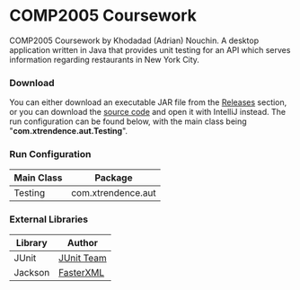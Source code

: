 # COMP2005 Coursework

COMP2005 Coursework by Khodadad (Adrian) Nouchin. A desktop application written in Java that provides unit testing for an API which serves information regarding restaurants in New York City.

### Download

You can either download an executable JAR file from the [Releases](https://github.com/Xtrendence/COMP2005-Coursework/releases) section, or you can download the [source code](https://github.com/Xtrendence/COMP2005-Coursework/archive/main.zip) and open it with IntelliJ instead. The run configuration can be found below, with the main class being "**com.xtrendence.aut.Testing**".

### Run Configuration

|Main Class|Package           |
|----------|------------------|
|Testing   |com.xtrendence.aut|

### External Libraries

|Library|Author                                            |
|-------|--------------------------------------------------|
|JUnit  |[JUnit Team](https://github.com/junit-team/junit4)|
|Jackson|[FasterXML](https://github.com/FasterXML/jackson) |
